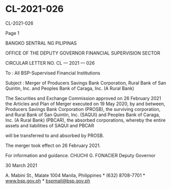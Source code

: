 # CL-2021-026

CL-2021-026

Page 1

BANGKO SENTRAL NG PILIPINAS

OFFICE OF THE DEPUTY GOVERNOR FINANCIAL SUPERVISION SECTOR

CIRCULAR LETTER NO. CL — 2021 — 026

To : All BSP-Supervised Financial Institutions

Subject : Merger of Producers Savings Bank Corporation, Rural Bank of San Quintin, Inc. and Peoples Bank of Caraga, Inc. (A Rural Bank)

The Securities and Exchange Commission approved on 26 February 2021 the Articles and Plan of Merger executed on 19 May 2020, by and between, Producers Savings Bank Corporation (PROSB), the surviving corporation, and Rural Bank of San Quintin, Inc. (SAQUI) and Peoples Bank of Caraga, Inc. (A Rural Bank) (PBCAR), the absorbed corporations, whereby the entire assets and liabilities of SAQUI and PBCAR

will be transferred to and absorbed by PROSB.

The merger took effect on 26 February 2021.

For information and guidance.  CHUCHI G. FONACIER Deputy Governor

30 March 2021

A. Mabini St., Malate 1004 Manila, Philippines * (632) 8708-7701 * www.bsp.gov.ph * bspmail@bsp.gov.ph
